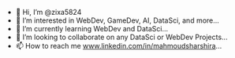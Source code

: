- 👋 Hi, I’m @zixa5824
- 👀 I’m interested in WebDev, GameDev, AI, DataSci, and more...
- 🌱 I’m currently learning WebDev and DataSci...
- 💞️ I’m looking to collaborate on any DataSci or WebDev Projects...
- 📫 How to reach me www.linkedin.com/in/mahmoudsharshira...

<!---
zixa5824/zixa5824 is a ✨ special ✨ repository because its `README.md` (this file) appears on your GitHub profile.
You can click the Preview link to take a look at your changes.
--->
